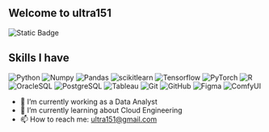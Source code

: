 ## Welcome to ultra151

![Static Badge](https://img.shields.io/badge/Everything_is-Data-blue)


## Skills I have
![Python](https://img.shields.io/badge/-Python-black?style=flat-square&logo=Python)
![Numpy](https://img.shields.io/badge/-Numpy-black?style=flat-square&logo=Numpy)
![Pandas](https://img.shields.io/badge/-Pandas-black?style=flat-square&logo=Pandas)
![scikitlearn](https://img.shields.io/badge/M/L_Framework-scikitlearn-blue?style=flat-square&logo=scikit-learn)
![Tensorflow](https://img.shields.io/badge/-Tensorflow-black?style=flat-square&logo=Tensorflow)
![PyTorch](https://img.shields.io/badge/-PyTorch-black?style=flat-square&logo=PyTorch)
![R](https://img.shields.io/badge/-R-181717?style=flat-square&logo=R)
![OracleSQL](https://img.shields.io/badge/-OracleSQL-black?style=flat-square&logo=oracleSQL)
![PostgreSQL](https://img.shields.io/badge/-PostgreSQL-336791?style=flat-square&logo=postgresql)
![Tableau](https://img.shields.io/badge/-Tableau-black?style=flat-square&logo=tableau)
![Git](https://img.shields.io/badge/-Git-black?style=flat-square&logo=git)
![GitHub](https://img.shields.io/badge/-GitHub-181717?style=flat-square&logo=github)
![Figma](https://img.shields.io/badge/-Figma-black?style=flat-square&logo=Figma)
![ComfyUI](https://img.shields.io/badge/-ComfyUI-black?style=flat-square&logo=ComfyUI)


- 🔭 I’m currently working as a Data Analyst
- 🌱 I’m currently learning about Cloud Engineering 
- 📫 How to reach me: ultra151@gmail.com 
